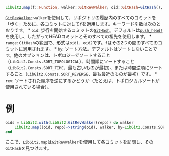 ```julia
LibGit2.map(f::Function, walker::GitRevWalker; oid::GitHash=GitHash(), range::AbstractString="", by::Cint=Consts.SORT_NONE, rev::Bool=false)
```

[`GitRevWalker`](@ref) `walker`を使用して、リポジトリの履歴内のすべてのコミットを「歩く」ために、各コミットに対して`f`を適用します。キーワード引数は次のとおりです。     * `oid`: 歩行を開始するコミットの[`GitHash`](@ref)。デフォルトは[`push_head!`](@ref)を使用し、したがってHEADコミットとそのすべての祖先を使用します。     * `range`: `GitHash`の範囲で、形式は`oid1..oid2`です。`f`はその2つの間のすべてのコミットに適用されます。     * `by`: ソート方法。デフォルトはソートしないことです。他のオプションは、トポロジーでソートすること（`LibGit2.Consts.SORT_TOPOLOGICAL`）、時間順にソートすること（`LibGit2.Consts.SORT_TIME`、最も古いものが最初）、または時間逆順にソートすること（`LibGit2.Consts.SORT_REVERSE`、最も最近のものが最初）です。     * `rev`: ソートされた順序を逆にするかどうか（たとえば、トポロジカルソートが使用されている場合）。

# 例

```julia
oids = LibGit2.with(LibGit2.GitRevWalker(repo)) do walker
    LibGit2.map((oid, repo)->string(oid), walker, by=LibGit2.Consts.SORT_TIME)
end
```

ここで、`LibGit2.map`は`GitRevWalker`を使用して各コミットを訪問し、その`GitHash`を見つけます。

